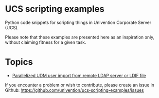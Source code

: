 # UCS scripting examples

Python code snippets for scripting things in Univention Corporate Server (UCS).

Please note that these examples are presented here as an inspiration only, without claiming fitness for a given task.

# Topics

* [Parallelized UDM user import from remote LDAP server or LDIF file](udm-import)

If you encounter a problem or wish to contribute, please create an issue in Github: https://github.com/univention/ucs-scripting-examples/issues
